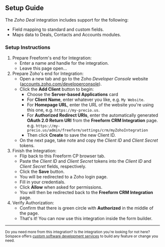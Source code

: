 ## Setup Guide
The _Zoho Deal_ integration includes support for the following:

* Field mapping to standard and custom fields.
* Maps data to Deals, Contacts and Accounts modules.

### Setup Instructions

1. Prepare Freeform's end for Integration:
	* Enter a name and handle for the integration.
	* Leave this page open...
2. Prepare Zoho's end for Integration:
	* Open a new tab and go to the Zoho *Developer Console* website ([accounts.zoho.com/developerconsole](https://accounts.zoho.com/developerconsole)).
	* Click the **Add Client** button to begin:
		* Choose the **Server-based Applications** card
		* For **Client Name**, enter whatever you like, e.g. `My Website`.
		* For **Homepage URL**, enter the URL of the website you're using this one, e.g. `https://my-precio.us`.
		* For **Authorized Redirect URIs**, enter the automatically generated **OAuth 2.0 Return URI** from the **Freeform CRM Integration** page. e.g. `https://my-precio.us/admin/freeform/settings/crm/myZohoIntegration`
		* Then click **Create** to save the new Client ID.
	* On the next page, take note and copy the *Client ID* and *Client Secret* tokens.
3. Finish the Integration:
	* Flip back to this Freeform CP browser tab.
	* Paste the *Client ID* and *Client Secret* tokens into the *Client ID* and *Client Secret* fields, respectively.
	* Click the **Save** button.
	* You will be redirected to a Zoho login page.
	* Fill in your credentials.
	* Click **Allow** when asked for permissions.
	* You will then be redirected back to the **Freeform CRM Integration** page.
4. Verify Authorization:
	* Confirm that there is green circle with **Authorized** in the middle of the page.
	* That's it! You can now use this integration inside the form builder.

---

<small>Do you need more from this integration? Is the integration you're looking for not here? Solspace offers [custom software development services](https://docs.solspace.com/support/premium/) to build any feature or change you need.</small>